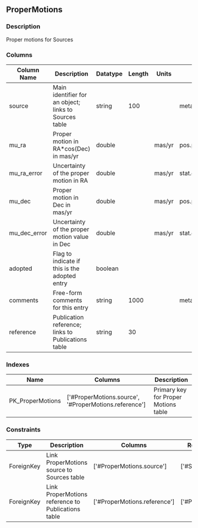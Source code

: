 ## ProperMotions
### Description
Proper motions for Sources
### Columns
| Column Name | Description | Datatype | Length | Units  | UCD | Nullable |
| --- | --- | --- | --- | --- | --- | --- |
| source | Main identifier for an object; links to Sources table | string | 100 |  | meta.id;meta.main | False |
| mu_ra | Proper motion in RA*cos(Dec) in mas/yr | double |  | mas/yr | pos.pm;pos.eq.ra | True |
| mu_ra_error | Uncertainty of the proper motion in RA | double |  | mas/yr | stat.error;pos.pm;pos.eq.ra | True |
| mu_dec | Proper motion in Dec in mas/yr | double |  | mas/yr | pos.pm;pos.eq.dec | True |
| mu_dec_error | Uncertainty of the proper motion value in Dec | double |  | mas/yr | stat.error;pos.pm;pos.eq.dec | True |
| adopted | Flag to indicate if this is the adopted entry | boolean |  |  |  | True |
| comments | Free-form comments for this entry | string | 1000 |  | meta.note | True |
| reference | Publication reference; links to Publications table | string | 30 |  |  | True |

### Indexes
| Name | Columns | Description |
| --- | --- | --- |
| PK_ProperMotions | ['#ProperMotions.source', '#ProperMotions.reference'] | Primary key for Proper Motions table |

### Constraints
| Type | Description | Columns | Referenced Columns |
| --- | --- | --- | --- |
| ForeignKey | Link ProperMotions source to Sources table | ['#ProperMotions.source'] | ['#Sources.source'] |
| ForeignKey | Link ProperMotions reference to Publications table | ['#ProperMotions.reference'] | ['#Publications.reference'] |

